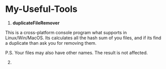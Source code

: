 # My-Useful-Tools

1. **duplicateFileRemover**

This is a cross-platform console program what supports in Linux/Win/MacOS. Its calculates all the hash sum of you files, and if its find a duplicate than ask you for removing them.

P.S. Your files may also have other names. The result is not affected.

2. 
